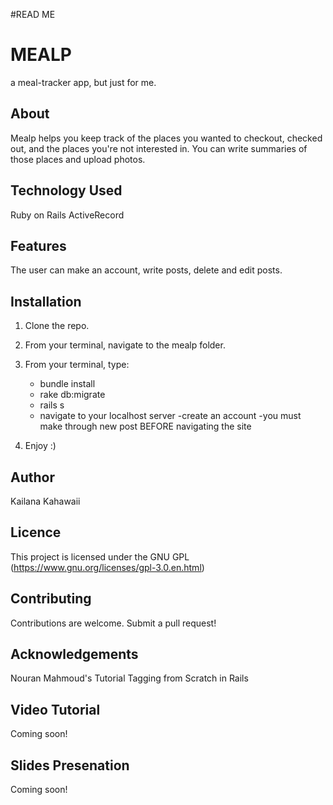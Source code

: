 #READ ME


# MEALP
a meal-tracker app, but just for me.  

## About
Mealp helps you keep track of the places you wanted to checkout, checked out, and the places you're not interested in. You can write summaries of those places and upload photos. 

## Technology Used 

Ruby on Rails
ActiveRecord

## Features

The user can make an account, write posts, delete and edit posts.

## Installation 

1) Clone the repo. 
2) From your terminal, navigate to the mealp folder.  
3) From your terminal, type:
    - bundle install 
    - rake db:migrate
    - rails s 
    - navigate to your localhost server
    -create an account
    -you must make through new post BEFORE navigating the site

4) Enjoy :)

## Author
Kailana Kahawaii 

## Licence
This project is licensed under the GNU GPL (https://www.gnu.org/licenses/gpl-3.0.en.html)

## Contributing 
Contributions are welcome. Submit a pull request!

## Acknowledgements

Nouran Mahmoud's Tutorial Tagging from Scratch in Rails


## Video Tutorial 
Coming soon!

## Slides Presenation 
Coming soon!



